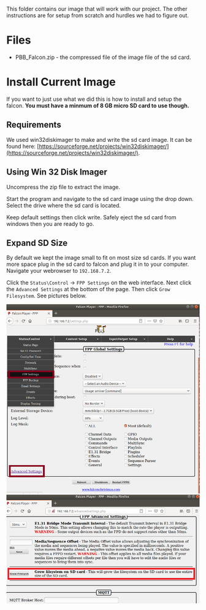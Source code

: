 This folder contains our image that will work with our project. The other instructions are for setup from scratch and hurdles we had to figure out.

# Files
* PBB_Falcon.zip - the compressed file of the image file of the sd card.

# Install Current Image
If you want to just use what we did this is how to install and setup the falcon. **You must have a minmum of 8 GB micro SD card to use though.**

## Requirements
We used win32diskimager to make and write the sd card image. It can be found here: [https://sourceforge.net/projects/win32diskimager/](https://sourceforge.net/projects/win32diskimager/).

## Using Win 32 Disk Imager
Uncompress the zip file to extract the image.

Start the program and navigate to the sd card image using the drop down. Select the drive where the sd card is located.

Keep default settings then click write. Safely eject the sd card from windows then you are ready to go.

## Expand SD Size
By default we kept the image small to fit on most size sd cards. If you want more space plug in the sd card to falcon and plug it in to your computer. Navigate your webrowser to `192.168.7.2`.

Click the `Status\Control` -> `FPP Settings` on the web interface. Next click the `Advanced Settings` at the bottom of the page. Then click `Grow Filesystem`. See pictures below.

![alt text](./Pictures/settings_page.png "Falcon Expand SD Card")
![alt text](./Pictures/grow_fs.png "Grow File System")
